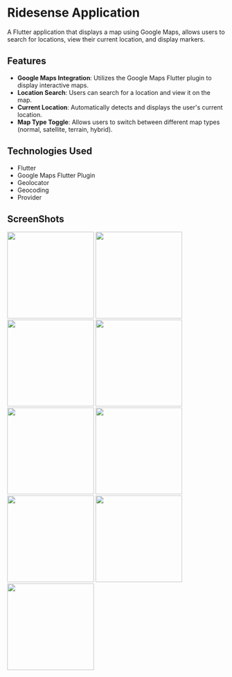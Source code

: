# Ridesense Application

A Flutter application that displays a map using Google Maps, allows users to search for locations, view their current location, and display markers.

## Features

- **Google Maps Integration**: Utilizes the Google Maps Flutter plugin to display interactive maps.
- **Location Search**: Users can search for a location and view it on the map.
- **Current Location**: Automatically detects and displays the user's current location.
- **Map Type Toggle**: Allows users to switch between different map types (normal, satellite, terrain, hybrid).

## Technologies Used

- Flutter
- Google Maps Flutter Plugin
- Geolocator
- Geocoding
- Provider

## ScreenShots 

<img src="https://github.com/user-attachments/assets/a70ddbcc-320f-4d74-91ae-93db1f74d130" width="200" />
<img src="https://github.com/user-attachments/assets/239609d8-2868-4b14-9b16-6347134b2dd8" width="200" />
<img src="https://github.com/user-attachments/assets/71353b10-d22b-428d-97e9-b80ab941482c" width="200" />
<img src="https://github.com/user-attachments/assets/bc6b4b49-3b68-4243-a625-b7c9dae911d9" width="200" />
<img src="https://github.com/user-attachments/assets/8cdda1e4-d01f-471f-a99d-a41caaff87d6" width="200" />
<img src="https://github.com/user-attachments/assets/1d107f41-4a01-47f0-8fa5-1ebb4ed447cc" width="200" />
<img src="https://github.com/user-attachments/assets/620a868d-8700-4b86-ace9-3e580b573aa8" width="200" />
<img src="https://github.com/user-attachments/assets/5615fa66-2fd0-499a-b66a-3ee8eff85768" width="200" />
<img src="https://github.com/user-attachments/assets/ac2969b7-bba7-4f59-a737-926fcacae5df" width="200" />


